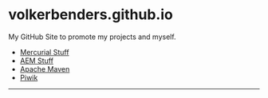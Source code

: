 # volkerbenders.github.io

My GitHub Site to promote my projects and myself.

* [Mercurial Stuff](mercurial.md)
* [AEM Stuff](aem_tips_and_tricks.md)
* [Apache Maven](maven.md)
* [Piwik](piwik.md)
---
